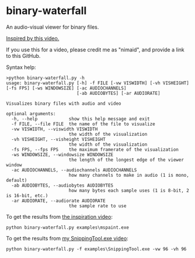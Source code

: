 # binary-waterfall
An audio-visual viewer for binary files.
 
[Inspired by this video.](https://www.youtube.com/watch?v=NFe0aGO9-TE)

If you use this for a video, please credit me as "nimaid", and provide a link to this GitHub.

Syntax help:
```
>python binary-waterfall.py -h
usage: binary-waterfall.py [-h] -f FILE [-vw VISWIDTH] [-vh VISHEIGHT] [-fs FPS] [-ws WINDOWSIZE] [-ac AUDIOCHANNELS]
                           [-ab AUDIOBYTES] [-ar AUDIORATE]

Visualizes binary files with audio and video

optional arguments:
  -h, --help            show this help message and exit
  -f FILE, --file FILE  the name of the file to visualize
  -vw VISWIDTH, --viswidth VISWIDTH
                        the width of the visualization
  -vh VISHEIGHT, --visheight VISHEIGHT
                        the width of the visualization
  -fs FPS, --fps FPS    the maximum framerate of the visualization
  -ws WINDOWSIZE, --windowsize WINDOWSIZE
                        the length of the longest edge of the viewer window
  -ac AUDIOCHANNELS, --audiochannels AUDIOCHANNELS
                        how many channels to make in audio (1 is mono, default)
  -ab AUDIOBYTES, --audiobytes AUDIOBYTES
                        how many bytes each sample uses (1 is 8-bit, 2 is 16-bit, etc.)
  -ar AUDIORATE, --audiorate AUDIORATE
                        the sample rate to use
```

To get the results from [the inspiration video](https://www.youtube.com/watch?v=NFe0aGO9-TE):
```
python binary-waterfall.py examples\mspaint.exe
```

To get the results from [my SnippingTool.exe video](https://youtu.be/yZ38UzCo4QM):
```
python binary-waterfall.py -f examples\SnippingTool.exe -vw 96 -vh 96
```